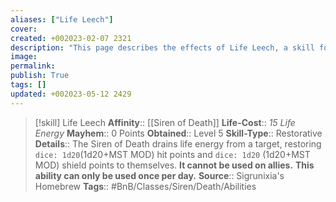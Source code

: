 ```yaml
---
aliases: ["Life Leech"]
cover: 
created: +002023-02-07 2321
description: "This page describes the effects of Life Leech, a skill for the homebrew skilltree Siren of Death for the Bunkers and Badasses TTRPG."
image: 
permalink: 
publish: True
tags: []
updated: +002023-05-12 2429
---
```


> [!skill] Life Leech
**Affinity**:: [[Siren of Death]]
**Life-Cost**:: *15 Life Energy*
**Mayhem**:: 0 Points
**Obtained**:: Level 5
**Skill-Type**:: Restorative
**Details**:: The Siren of Death drains life energy from a target, restoring `dice: 1d20`(1d20+MST MOD) hit points and `dice: 1d20` (1d20+MST MOD) shield points to themselves. **It cannot be used on allies.**  **This ability can only be used once per day.**
> **Source**:: Sigrunixia's Homebrew
> **Tags**:: #BnB/Classes/Siren/Death/Abilities
